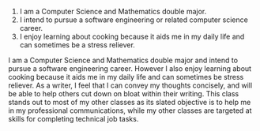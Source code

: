 1. I am a Computer Science and Mathematics double major.
2. I intend to pursue a software engineering or related computer science career.
3. I enjoy learning about cooking because it aids me in my daily life and can sometimes be a stress reliever.

I am a Computer Science and Mathematics double major and intend to pursue a software engineering career. However I also enjoy learning about cooking because it aids me in my daily life and can sometimes be stress reliever. As a writer, I feel that I can convey my thoughts concisely, and will be able to help others cut down on bloat within their writing. This class stands out to most of my other classes as its slated objective is to help me in my professional communications, while my other classes are targeted at skills for completing technical job tasks.